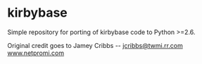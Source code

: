 kirbybase
=========

Simple repository for porting of kirbybase code to Python >=2.6.

Original credit goes to Jamey Cribbs -- jcribbs@twmi.rr.com
    www.netpromi.com

